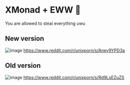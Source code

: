 # XMonad + EWW 🌸

You are allowed to steal everything uwu

## New version

![image](https://github.com/Tail-R/xmonad_eww_dotfiles/assets/132870183/95fea5d7-28c2-442e-af79-25a2f5a93587)
https://www.reddit.com/r/unixporn/s/Aney9YPD3a

## Old version

![image](https://github.com/Tail-R/xmonad_eww_dotfiles/assets/132870183/ce5286a3-2f4f-40b4-8d9b-c4d8c13d342c)
https://www.reddit.com/r/unixporn/s/Rd9LsEZuZS
